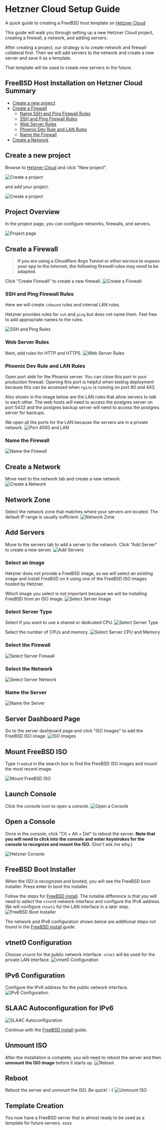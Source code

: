 # Hetzner Cloud Setup Guide

A quick guide to creating a FreeBSD host template on [Hetzner Cloud](https://console.hetzner.cloud/projects)

This guide will walk you through setting up a new Hetzner Cloud project, creating a firewall, a network, and adding servers.

After creating a project, our strategy is to create network and firewall collateral first. 
Then we will add servers to the network and create a new server and save it as a template.

That template will be used to create new servers in the future.

## FreeBSD Host Installation on Hetzner Cloud Summary

- [Create a new project](#create-a-new-project)
- [Create a Firewall](#create-a-firewall)
  - [Name SSH and Ping Firewall Rules](#ssh-and-ping-firewall-rules)
  - [SSH and Ping Firewall Rules](#ssh-and-ping-firewall-rules)
  - [Web Server Rules](#web-server-rules)
  - [Phoenix Dev Rule and LAN Rules](#phoenix-dev-rule-and-lan-rules)
  - [Name the Firewall](#name-the-firewall)
- [Create a Network](#create-a-network)

## Create a new project
Browse to [Hetzner Cloud](https://console.hetzner.cloud/projects) and click "New project".

![Create a project](../docs/hetzner-cloud/hetzner-cloud-020.png)

and add your project.

![Create a project](../docs/hetzner-cloud/hetzner-cloud-030.png)

## Project Overview

In the project page, you can configure networks, firewalls, and servers.

![Project page](../docs/hetzner-cloud/hetzner-cloud-050.png)

## Create a Firewall

> **If you are using a Cloudflare Argo Tunnel or other service to expose your app to the internet, the following firewall rules may need to be adapted.**

Click "Create Firewall" to create a new firewall.
![Create a Firewall](../docs/hetzner-cloud/hetzner-cloud-060.png)

### SSH and Ping Firewall Rules
Here we will create `inbound` rules and internal LAN rules.

Hetzner provides rules for `ssh` and `ping` but does not name them.
Feel free to add appropriate names to the rules.

![SSH and Ping Rules](../docs/hetzner-cloud/hetzner-cloud-070.png)

### Web Server Rules

Next, add rules for HTTP and HTTPS.
![Web Server Rules](../docs/hetzner-cloud/hetzner-cloud-080.png)

###  Phoenix Dev Rule and LAN Rules
Open port `4000` for the Phoenix server. 
You can close this port in your production firewall.
Opening this port is helpful when testing deployment because 
this can be accessed when `nginx` is running on port 80 and 443.

Also shown in the image below are the LAN rules that allow servers to talk to each other.
The web hosts will need to access the postgres server on port 5432 and
the postgres backup server will need to access the postgres server for backups.

We open all the ports for the LAN because the servers are in a private network.
![Port 4000 and LAN](../docs/hetzner-cloud/hetzner-cloud-100.png)

### Name the Firewall
![Name the Firewall](../docs/hetzner-cloud/hetzner-cloud-110.png)

## Create a Network
Move next to the network tab and create a new network.
![Create a Network](../docs/hetzner-cloud/hetzner-cloud-120.png)

## Network Zone
Select the network zone that matches where your servers are located.
The default IP range is usually sufficient.
![Network Zone](../docs/hetzner-cloud/hetzner-cloud-130.png)

## Add Servers

Move to the servers tab to add a server to the network.
Click "Add Server" to create a new server.
![Add Servers](../docs/hetzner-cloud/hetzner-cloud-140.png)

### Select an Image
Hetzner does not provide a FreeBSD image, so we will select an existing image and install 
FreeBSD on it using one of the FreeBSD ISO images hosted by Hetzner.

Which image you select is not important because we will be installing FreeBSD from an ISO image.
![Select Server Image](../docs/hetzner-cloud/hetzner-cloud-170.png)

### Select Server Type
Select if you want to use a shared or dedicated CPU.
![Select Server Type](../docs/hetzner-cloud/hetzner-cloud-180.png)

Select the number of CPUs and memory.
![Select Server CPU and Memory](../docs/hetzner-cloud/hetzner-cloud-190.png)

### Select the Firewall
![Select Server Firewall](../docs/hetzner-cloud/hetzner-cloud-160.png)

### Select the Network
![Select Server Network](../docs/hetzner-cloud/hetzner-cloud-200.png)

### Name the Server
![Name the Server](../docs/hetzner-cloud/hetzner-cloud-210.png)

## Server Dashboard Page
Go to the server dashboard page and click "ISO Images" to add the FreeBSD ISO image.
![ISO Images](../docs/hetzner-cloud/hetzner-cloud-230.png)

## Mount FreeBSD ISO
Type `freebsd` in the search box to find the FreeBSD ISO images and mount the most recent image.

![Mount FreeBSD ISO](../docs/hetzner-cloud/hetzner-cloud-240.png)

## Launch Console
Click the console icon to open a console.
![Open a Console](../docs/hetzner-cloud/hetzner-cloud-250.png)

## Open a Console
Once in the console, click "Ctl + Alt + Del" to reboot the server.
**Note that you will need to click into the console and enter keystrokes for the console to recognize and mount the ISO.** (Don't ask me why.)

![Hetzner Console](../docs/hetzner-cloud/hetzner-cloud-260.png)

## FreeBSD Boot Installer
When the ISO is recognized and booted, you will see the FreeBSD boot installer. Press enter to boot the installer.

Follow the steps for [FreeBSD install](freebsd-install.html). 
The notable difference is that you will need to select the `vtnet0` network interface and configure the IPv6 address.
We will configure `vtnet1` for the LAN interface in a later step.
![FreeBSD Boot Installer](../docs/hetzner-cloud/hetzner-cloud-270.png)

The network and IPv6 configuration shown below are additional steps not found in the [FreeBSD install](freebsd-install.html) guide.

## vtnet0 Configuration
Choose `vtnet0` for the public network interface. `vtne1` will be used for the private LAN interface.
![vtnet0 Configuration](../docs/hetzner-cloud/hetzner-cloud-280.png)

## IPv6 Configuration
Configure the IPv6 address for the public network interface.
![IPv6 Configuration](../docs/hetzner-cloud/hetzner-cloud-290.png)

## SLAAC Autoconfiguration for IPv6
![SLAAC Autoconfiguration](../docs/hetzner-cloud/hetzner-cloud-300.png)

Continue with the [FreeBSD install](freebsd-install.html) guide.

## Unmount ISO
After the installation is complete, you will need to reboot the server and then **unmount the ISO image** before it starts up.
![Reboot](../docs/hetzner-cloud/hetzner-cloud-310.png)

## Reboot
Reboot the server and unmount the ISO. Be quick! :-)
![Unmount ISO](../docs/hetzner-cloud/hetzner-cloud-320.png)

## Template Creation

You now have a FreeBSD server that is almost ready to be used as a template for future servers. xxxx
